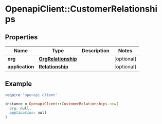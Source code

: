 # OpenapiClient::CustomerRelationships

## Properties

| Name | Type | Description | Notes |
| ---- | ---- | ----------- | ----- |
| **org** | [**OrgRelationship**](OrgRelationship.md) |  | [optional] |
| **application** | [**Relationship**](Relationship.md) |  | [optional] |

## Example

```ruby
require 'openapi_client'

instance = OpenapiClient::CustomerRelationships.new(
  org: null,
  application: null
)
```

